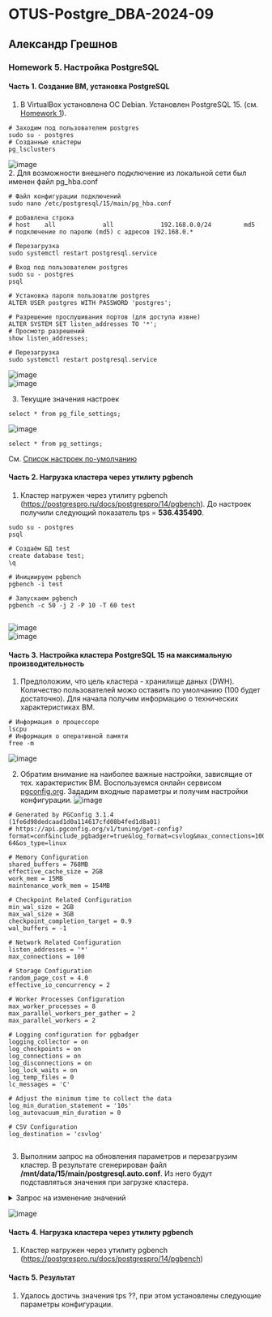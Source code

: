 # OTUS-Postgre_DBA-2024-09
## Александр Грешнов

### Homework 5. Настройка PostgreSQL

#### Часть 1. Создание ВМ, установка PostgreSQL
1. В VirtualBox установлена ОС Debian. Установлен PostgreSQL 15. (см. [Homework 1](/Homework/HW-1.md)).
```
# Заходим под пользователем postgres
sudo su - postgres
# Созданные кластеры
pg_lsclusters
```
   ![image](https://github.com/user-attachments/assets/7dddaba5-068a-4465-aa48-f64e2737f4bf)\
2. Для возможности внешнего подключение из локальной сети был именен файл pg_hba.conf
```
# Файл конфигурации подключений
sudo nano /etc/postgresql/15/main/pg_hba.conf

# добавлена строка
# host    all             all             192.168.0.0/24         md5
# подключение по паролю (md5) с адресов 192.168.0.*

# Перезагрузка
sudo systemctl restart postgresql.service

# Вход под пользователем postgres
sudo su - postgres
psql

# Установка пароля пользоватлю postgres
ALTER USER postgres WITH PASSWORD 'postgres';

# Разрешение прослушивания портов (для доступа извне)
ALTER SYSTEM SET listen_addresses TO '*';
# Просмотр разрешений
show listen_addresses;

# Перезагрузка
sudo systemctl restart postgresql.service

```

![image](https://github.com/user-attachments/assets/ff273bce-6c61-4382-a21f-8ce8c94c36f2)\
![image](https://github.com/user-attachments/assets/dbe735eb-ac40-44ee-8c35-a9325e553243)

3. Текущие значения настроек
```
select * from pg_file_settings;
```
![image](https://github.com/user-attachments/assets/1e11a0a8-a962-47c4-bb37-0c138e9d8d04)

```
select * from pg_settings;
```
См. [Список настроек по-умолчанию](/Homework/ext/HW-5.pg_settings_default.html)

#### Часть 2. Нагрузка кластера через утилиту pgbench
1. Кластер нагружен через утилиту pgbench (https://postgrespro.ru/docs/postgrespro/14/pgbench). До настроек получили следующий показатель tps = **536.435490**.
```
sudo su - postgres
psql

# Создаём БД test
create database test;
\q

# Инициируем pgbench
pgbench -i test

# Запускаем pgbench
pgbench -c 50 -j 2 -P 10 -T 60 test
   
```
![image](https://github.com/user-attachments/assets/11c20267-e0f4-464e-9715-accebfa61685)\
![image](https://github.com/user-attachments/assets/c8ababdc-a249-492e-b1fe-a3bb71889005)


#### Часть 3. Настройка кластера PostgreSQL 15 на максимальную производительность
1. Предположим, что цель кластера - хранилище даных (DWH). Количество пользователей можо оставить по умолчанию (100 будет достаточно). Для начала получим информацию о технических характеристиках ВМ.
```
# Информация о процессоре
lscpu
# Информация о оперативной памяти
free -m

```
![image](https://github.com/user-attachments/assets/38c519ea-6853-4db0-9f24-216531dc6536)

2. Обратим внимание на наиболее важные настройки, зависящие от тех. характеристик ВМ. Воспользуемся онлайн сервисом [pgconfig.org](https://www.pgconfig.org/). Зададим входные параметры и получим настройки конфигурации.
   ![image](https://github.com/user-attachments/assets/92f1bae4-0987-4909-ad30-63a6c136f23e)
```
# Generated by PGConfig 3.1.4 (1fe6d98dedcaad1d0a114617cfd08b4fed1d8a01)
# https://api.pgconfig.org/v1/tuning/get-config?format=conf&include_pgbadger=true&log_format=csvlog&max_connections=100&pg_version=15&environment_name=DW&total_ram=3GB&cpus=2&drive_type=HDD&arch=x86-64&os_type=linux

# Memory Configuration
shared_buffers = 768MB
effective_cache_size = 2GB
work_mem = 15MB
maintenance_work_mem = 154MB

# Checkpoint Related Configuration
min_wal_size = 2GB
max_wal_size = 3GB
checkpoint_completion_target = 0.9
wal_buffers = -1

# Network Related Configuration
listen_addresses = '*'
max_connections = 100

# Storage Configuration
random_page_cost = 4.0
effective_io_concurrency = 2

# Worker Processes Configuration
max_worker_processes = 8
max_parallel_workers_per_gather = 2
max_parallel_workers = 2

# Logging configuration for pgbadger
logging_collector = on
log_checkpoints = on
log_connections = on
log_disconnections = on
log_lock_waits = on
log_temp_files = 0
lc_messages = 'C'

# Adjust the minimum time to collect the data
log_min_duration_statement = '10s'
log_autovacuum_min_duration = 0

# CSV Configuration
log_destination = 'csvlog'


```
3. Выполним запрос на обновления параметров и перезагрузим кластер. В результате сгенерирован файл  **/mnt/data/15/main/postgresql.auto.conf**. Из него будут подставляться значения при загрузке кластера.
<details>
   <summary>Запрос на изменение значений</summary>

```

-- Memory Configuration
ALTER SYSTEM SET shared_buffers TO '768MB';
ALTER SYSTEM SET effective_cache_size TO '2GB';
ALTER SYSTEM SET work_mem TO '15MB';
ALTER SYSTEM SET maintenance_work_mem TO '154MB';

-- Checkpoint Related Configuration
ALTER SYSTEM SET min_wal_size TO '2GB';
ALTER SYSTEM SET max_wal_size TO '3GB';
ALTER SYSTEM SET checkpoint_completion_target TO '0.9';
ALTER SYSTEM SET wal_buffers TO '-1';

-- Network Related Configuration
ALTER SYSTEM SET listen_addresses TO '*';
ALTER SYSTEM SET max_connections TO '100';

-- Storage Configuration
ALTER SYSTEM SET random_page_cost TO '4.0';
ALTER SYSTEM SET effective_io_concurrency TO '2';

-- Worker Processes Configuration
ALTER SYSTEM SET max_worker_processes TO '8';
ALTER SYSTEM SET max_parallel_workers_per_gather TO '2';
ALTER SYSTEM SET max_parallel_workers TO '2';

-- Logging configuration for pgbadger
ALTER SYSTEM SET logging_collector TO 'on';
ALTER SYSTEM SET log_checkpoints TO 'on';
ALTER SYSTEM SET log_connections TO 'on';
ALTER SYSTEM SET log_disconnections TO 'on';
ALTER SYSTEM SET log_lock_waits TO 'on';
ALTER SYSTEM SET log_temp_files TO '0';
ALTER SYSTEM SET lc_messages TO 'C';

-- Adjust the minimum time to collect the data
ALTER SYSTEM SET log_min_duration_statement TO '10s';
ALTER SYSTEM SET log_autovacuum_min_duration TO '0';

-- CSV Configuration
ALTER SYSTEM SET log_destination TO 'csvlog';

```
</details>

![image](https://github.com/user-attachments/assets/c33e18b7-b66b-4122-ab46-509a78fb6250)


#### Часть 4. Нагрузка кластера через утилиту pgbench
1. Кластер нагружен через утилиту pgbench (https://postgrespro.ru/docs/postgrespro/14/pgbench)


#### Часть 5. Результат
1. Удалось достичь значения tps ??, при этом установлены следующие параметры конфигурации.


